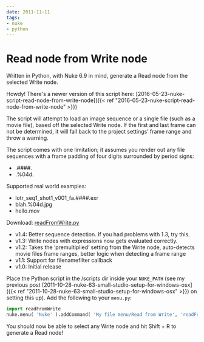 ```yaml
---
date: 2011-11-11
tags:
- nuke
- python
---
```


# Read node from Write node

Written in Python, with Nuke 6.9 in mind, generate a Read node from the selected Write node.

<!-- move -->

Howdy! There's a newer version of this script here: [2016-05-23-nuke-script-read-node-from-write-node]({{< ref "2016-05-23-nuke-script-read-node-from-write-node" >}})

The script will attempt to load an image sequence or a single file (such as a movie file), based off the selected Write node. If the first and last frame can not be determined, it will fall back to the project settings’ frame range and throw a warning.

The script comes with one limitation; it assumes you render out any file sequences with a frame padding of four digits surrounded by period signs:

- .####.
- .%04d.

Supported real world examples:

- lotr_seq1_shot1_v001_fa.####.exr
- blah.%04d.jpg
- hello.mov

Download: [readFromWrite.py](https://raw.github.com/fredrikaverpil/nuke/master/scripts/readFromWrite.py)

- v1.4: Better sequence detection. If you had problems with 1.3, try this.
- v1.3: Write nodes with expressions now gets evaluated correctly.
- v1.2: Takes the ‘premultiplied’ setting from the Write node, auto-detects movie files frame ranges, better logic when detecting a frame range
- v1.1: Support for filenamefilter callback
- v1.0: Initial release

Place the Python script in the /scripts dir inside your `NUKE_PATH` (see my previous post [2011-10-28-nuke-63-small-studio-setup-for-windows-osx]({{< ref "2011-10-28-nuke-63-small-studio-setup-for-windows-osx" >}}) on setting this up). Add the following to your `menu.py`:

```python
import readFromWrite
nuke.menu( 'Nuke' ).addCommand( 'My file menu/Read from Write', 'readFromWrite.readFromWrite()', 'shift+r' )
```

You should now be able to select any Write node and hit Shift + R to generate a Read node!